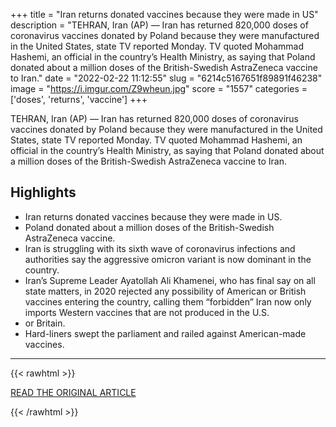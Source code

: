 +++
title = "Iran returns donated vaccines because they were made in US"
description = "TEHRAN, Iran (AP) — Iran has returned 820,000 doses of coronavirus vaccines donated by Poland because they were manufactured in the United States, state TV reported Monday. TV quoted Mohammad Hashemi, an official in the country’s Health Ministry, as saying that Poland donated about a million doses of the British-Swedish AstraZeneca vaccine to Iran."
date = "2022-02-22 11:12:55"
slug = "6214c5167651f89891f46238"
image = "https://i.imgur.com/Z9wheun.jpg"
score = "1557"
categories = ['doses', 'returns', 'vaccine']
+++

TEHRAN, Iran (AP) — Iran has returned 820,000 doses of coronavirus vaccines donated by Poland because they were manufactured in the United States, state TV reported Monday. TV quoted Mohammad Hashemi, an official in the country’s Health Ministry, as saying that Poland donated about a million doses of the British-Swedish AstraZeneca vaccine to Iran.

## Highlights

- Iran returns donated vaccines because they were made in US.
- Poland donated about a million doses of the British-Swedish AstraZeneca vaccine.
- Iran is struggling with its sixth wave of coronavirus infections and authorities say the aggressive omicron variant is now dominant in the country.
- Iran’s Supreme Leader Ayatollah Ali Khamenei, who has final say on all state matters, in 2020 rejected any possibility of American or British vaccines entering the country, calling them “forbidden” Iran now only imports Western vaccines that are not produced in the U.S.
- or Britain.
- Hard-liners swept the parliament and railed against American-made vaccines.

---

{{< rawhtml >}}
  <p class="article-category">
    <a target="_blank" href="https://apnews.com/article/coronavirus-pandemic-health-business-poland-united-states-a48d9a9b59ed3bfc7c53fb4cae3ac067">READ THE ORIGINAL ARTICLE</a>
  </p>
{{< /rawhtml >}}
